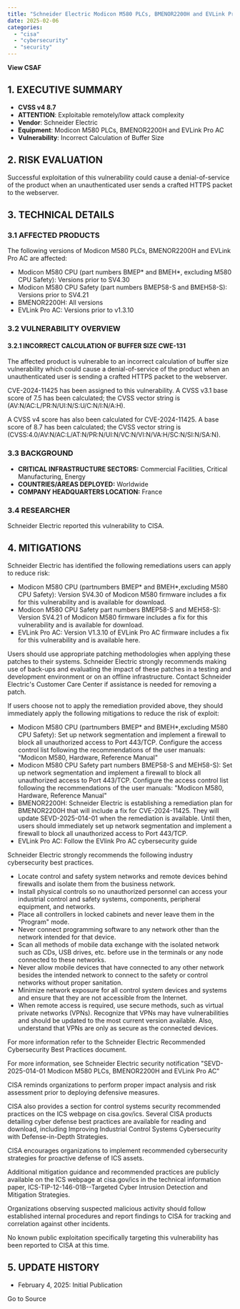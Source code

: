 ```yaml
---
title: "Schneider Electric Modicon M580 PLCs, BMENOR2200H and EVLink Pro AC"
date: 2025-02-06
categories: 
  - "cisa"
  - "cybersecurity"
  - "security"
---
```


**View CSAF**

## 1\. EXECUTIVE SUMMARY

- **CVSS v4 8.7**
- **ATTENTION**: Exploitable remotely/low attack complexity
- **Vendor**: Schneider Electric
- **Equipment**: Modicon M580 PLCs, BMENOR2200H and EVLink Pro AC
- **Vulnerability**: Incorrect Calculation of Buffer Size

## 2\. RISK EVALUATION

Successful exploitation of this vulnerability could cause a denial-of-service of the product when an unauthenticated user sends a crafted HTTPS packet to the webserver.

## 3\. TECHNICAL DETAILS

### 3.1 AFFECTED PRODUCTS

The following versions of Modicon M580 PLCs, BMENOR2200H and EVLink Pro AC are affected:

- Modicon M580 CPU (part numbers BMEP\* and BMEH\*, excluding M580 CPU Safety): Versions prior to SV4.30
- Modicon M580 CPU Safety (part numbers BMEP58-S and BMEH58-S): Versions prior to SV4.21
- BMENOR2200H: All versions
- EVLink Pro AC: Versions prior to v1.3.10

### 3.2 VULNERABILITY OVERVIEW

#### **3.2.1** **INCORRECT CALCULATION OF BUFFER SIZE CWE-131**

The affected product is vulnerable to an incorrect calculation of buffer size vulnerability which could cause a denial-of-service of the product when an unauthenticated user is sending a crafted HTTPS packet to the webserver.

CVE-2024-11425 has been assigned to this vulnerability. A CVSS v3.1 base score of 7.5 has been calculated; the CVSS vector string is (AV:N/AC:L/PR:N/UI:N/S:U/C:N/I:N/A:H).

A CVSS v4 score has also been calculated for CVE-2024-11425. A base score of 8.7 has been calculated; the CVSS vector string is (CVSS:4.0/AV:N/AC:L/AT:N/PR:N/UI:N/VC:N/VI:N/VA:H/SC:N/SI:N/SA:N).

### 3.3 BACKGROUND

- **CRITICAL INFRASTRUCTURE SECTORS:** Commercial Facilities, Critical Manufacturing, Energy
- **COUNTRIES/AREAS DEPLOYED:** Worldwide
- **COMPANY HEADQUARTERS LOCATION:** France

### 3.4 RESEARCHER

Schneider Electric reported this vulnerability to CISA.

## 4\. MITIGATIONS

Schneider Electric has identified the following remediations users can apply to reduce risk:

- Modicon M580 CPU (partnumbers BMEP\* and BMEH\*,excluding M580 CPU Safety): Version SV4.30 of Modicon M580 firmware includes a fix for this vulnerability and is available for download.
- Modicon M580 CPU Safety part numbers BMEP58-S and MEH58-S): Version SV4.21 of Modicon M580 firmware includes a fix for this vulnerability and is available for download.
- EVLink Pro AC: Version V1.3.10 of EVLink Pro AC firmware includes a fix for this vulnerability and is available here.

Users should use appropriate patching methodologies when applying these patches to their systems. Schneider Electric strongly recommends making use of back-ups and evaluating the impact of these patches in a testing and development environment or on an offline infrastructure. Contact Schneider Electric's Customer Care Center if assistance is needed for removing a patch.

If users choose not to apply the remediation provided above, they should immediately apply the following mitigations to reduce the risk of exploit:

- Modicon M580 CPU (partnumbers BMEP\* and BMEH\*,excluding M580 CPU Safety): Set up network segmentation and implement a firewall to block all unauthorized access to Port 443/TCP. Configure the access control list following the recommendations of the user manuals: "Modicon M580, Hardware, Reference Manual"
- Modicon M580 CPU Safety part numbers BMEP58-S and MEH58-S): Set up network segmentation and implement a firewall to block all unauthorized access to Port 443/TCP. Configure the access control list following the recommendations of the user manuals: "Modicon M580, Hardware, Reference Manual"
- BMENOR2200H: Schneider Electric is establishing a remediation plan for BMENOR2200H that will include a fix for CVE-2024-11425. They will update SEVD-2025-014-01 when the remediation is available. Until then, users should immediately set up network segmentation and implement a firewall to block all unauthorized access to Port 443/TCP.
- EVLink Pro AC: Follow the EVlink Pro AC cybersecurity guide

Schneider Electric strongly recommends the following industry cybersecurity best practices.

- Locate control and safety system networks and remote devices behind firewalls and isolate them from the business network.
- Install physical controls so no unauthorized personnel can access your industrial control and safety systems, components, peripheral equipment, and networks.
- Place all controllers in locked cabinets and never leave them in the "Program" mode.
- Never connect programming software to any network other than the network intended for that device.
- Scan all methods of mobile data exchange with the isolated network such as CDs, USB drives, etc. before use in the terminals or any node connected to these networks.
- Never allow mobile devices that have connected to any other network besides the intended network to connect to the safety or control networks without proper sanitation.
- Minimize network exposure for all control system devices and systems and ensure that they are not accessible from the Internet.
- When remote access is required, use secure methods, such as virtual private networks (VPNs). Recognize that VPNs may have vulnerabilities and should be updated to the most current version available. Also, understand that VPNs are only as secure as the connected devices.

For more information refer to the Schneider Electric Recommended Cybersecurity Best Practices document.

For more information, see Schneider Electric security notification "SEVD-2025-014-01 Modicon M580 PLCs, BMENOR2200H and EVLink Pro AC"

CISA reminds organizations to perform proper impact analysis and risk assessment prior to deploying defensive measures.

CISA also provides a section for control systems security recommended practices on the ICS webpage on cisa.gov/ics. Several CISA products detailing cyber defense best practices are available for reading and download, including Improving Industrial Control Systems Cybersecurity with Defense-in-Depth Strategies.

CISA encourages organizations to implement recommended cybersecurity strategies for proactive defense of ICS assets.

Additional mitigation guidance and recommended practices are publicly available on the ICS webpage at cisa.gov/ics in the technical information paper, ICS-TIP-12-146-01B--Targeted Cyber Intrusion Detection and Mitigation Strategies.

Organizations observing suspected malicious activity should follow established internal procedures and report findings to CISA for tracking and correlation against other incidents.

No known public exploitation specifically targeting this vulnerability has been reported to CISA at this time.

## 5\. UPDATE HISTORY

- February 4, 2025: Initial Publication

Go to Source
